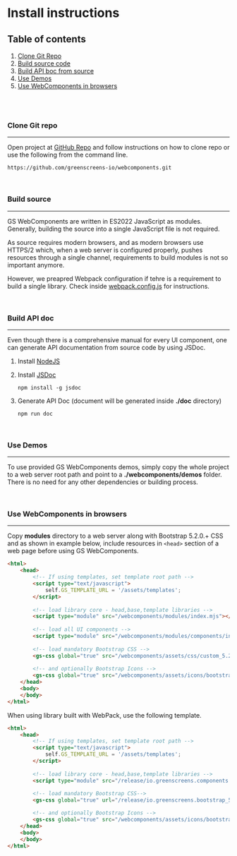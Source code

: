 # Install instructions
 
## Table of contents
 
1. [Clone Git Repo](#clone)
2. [Build source code](#build-source)
3. [Build API boc from source](#build-doc)
3. [Use Demos](#demos)
3. [Use WebComponents in browsers](#web)
 
<br><br>
 
### <a name="clone"></a> Clone Git repo
---
 
Open project at [GitHub Repo](https://github.com/greenscreens-io/webcomponents) and follow instructions on how to clone repo or use the following from the command line.
 
```
https://github.com/greenscreens-io/webcomponents.git
```
 
<br>
 
### <a name="build-source"></a> **Build source**
---
 
GS WebComponents are written in ES2022 JavaScript as modules. Generally, building the source into a single JavaScript file is not required.  
 
As source requires modern browsers, and as modern browsers use HTTPS/2 which, when a web server is configured properly, pushes resources through a single channel, requirements to build modules is not so important anymore. 

However, we preapred Webpack configuration if tehre is a requirement to build a single library. Check inside [webpack.config.js](../webpack.config.js) for instructions.
 
<br>
 
### <a name="build-doc"></a> **Build API doc**
---
 
Even though there is a comprehensive manual for every UI component, one can generate API documentation from source code by using JSDoc.
 
1. Install [NodeJS](https://nodejs.org/en/download/)
2. Install [JSDoc](https://www.npmjs.com/package/jsdoc)
 
    ```npm install -g jsdoc```
 
3. Generate API Doc (document will be generated inside **./doc** directory)
 
    ```npm run doc```
 
<br>
 
### <a name="demos"></a> **Use Demos**
---
 
To use provided GS WebComponents demos, simply copy the whole project to a web server root path and point to a **./webcomponents/demos** folder. There is no need for any other dependencies or building process.
 
<br>
 
### <a name="web"></a> **Use WebComponents in browsers**
---
 
Copy **modules** directory to a web server along with Bootstrap 5.2.0.+ CSS and as shown in example below, include resources in ```<head>``` section of a web page before using GS WebComponents.
 
```html
<html>
    <head>
        <!-- If using templates, set template root path -->
        <script type="text/javascript">
            self.GS_TEMPLATE_URL = '/assets/templates';
        </script>
       
        <!-- load library core - head,base,template libraries -->
        <script type="module" src="/webcomponents/modules/index.mjs"></script>
       
        <!-- load all UI components -->
        <script type="module" src="/webcomponents/modules/components/index.mjs"></script>
   
        <!-- load mandatory Bootstrap CSS -->
        <gs-css global="true" src="/webcomponents/assets/css/custom_5.2.0.css" rel="stylesheet"></gs-css>  
        
        <!-- and optionally Bootstrap Icons -->
        <gs-css global="true" src="/webcomponents/assets/icons/bootstrap-icons.css" rel="stylesheet" notheme="true"></gs-css>        
    </head>
    <body>
    </body>
</html>
```

When using library built with WebPack, use the following template.
 
```html
<html>
    <head>
        <!-- If using templates, set template root path -->
        <script type="text/javascript">
            self.GS_TEMPLATE_URL = '/assets/templates';
        </script>
       
        <!-- load library core - head,base,template libraries -->
        <script type="module" src="/release/io.greenscreens.components.all.js"></script>
          
        <!-- load mandatory Bootstrap CSS-->
        <gs-css global="true" url="/release/io.greenscreens.bootstrap_5.2.0.min.css" rel="stylesheet"></gs-css>  

        <!-- and optionally Bootstrap Icons -->
        <gs-css global="true" src="/webcomponents/assets/icons/bootstrap-icons.css" rel="stylesheet" notheme="true"></gs-css>        
    </head>
    <body>
    </body>
</html>
```

